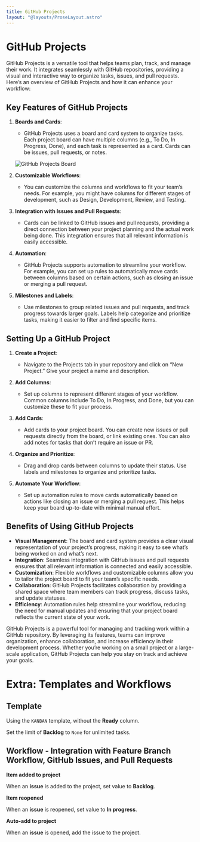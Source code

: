 ```yaml
---
title: GitHub Projects
layout: "@layouts/ProseLayout.astro"
---
```


# GitHub Projects

GitHub Projects is a versatile tool that helps teams plan, track, and manage their work. It integrates seamlessly with GitHub repositories, providing a visual and interactive way to organize tasks, issues, and pull requests. Here’s an overview of GitHub Projects and how it can enhance your workflow:

## Key Features of GitHub Projects

1. **Boards and Cards**:
   - GitHub Projects uses a board and card system to organize tasks. Each project board can have multiple columns (e.g., To Do, In Progress, Done), and each task is represented as a card. Cards can be issues, pull requests, or notes.

   ![GitHub Projects Board](https://docs.github.com/assets/images/help/projects/project-board.png)

2. **Customizable Workflows**:
   - You can customize the columns and workflows to fit your team’s needs. For example, you might have columns for different stages of development, such as Design, Development, Review, and Testing.

3. **Integration with Issues and Pull Requests**:
   - Cards can be linked to GitHub issues and pull requests, providing a direct connection between your project planning and the actual work being done. This integration ensures that all relevant information is easily accessible.

4. **Automation**:
   - GitHub Projects supports automation to streamline your workflow. For example, you can set up rules to automatically move cards between columns based on certain actions, such as closing an issue or merging a pull request.

5. **Milestones and Labels**:
   - Use milestones to group related issues and pull requests, and track progress towards larger goals. Labels help categorize and prioritize tasks, making it easier to filter and find specific items.

## Setting Up a GitHub Project

1. **Create a Project**:
   - Navigate to the Projects tab in your repository and click on “New Project.” Give your project a name and description.

2. **Add Columns**:
   - Set up columns to represent different stages of your workflow. Common columns include To Do, In Progress, and Done, but you can customize these to fit your process.

3. **Add Cards**:
   - Add cards to your project board. You can create new issues or pull requests directly from the board, or link existing ones. You can also add notes for tasks that don’t require an issue or PR.

4. **Organize and Prioritize**:
   - Drag and drop cards between columns to update their status. Use labels and milestones to organize and prioritize tasks.

5. **Automate Your Workflow**:
   - Set up automation rules to move cards automatically based on actions like closing an issue or merging a pull request. This helps keep your board up-to-date with minimal manual effort.

## Benefits of Using GitHub Projects

- **Visual Management**: The board and card system provides a clear visual representation of your project’s progress, making it easy to see what’s being worked on and what’s next.
- **Integration**: Seamless integration with GitHub issues and pull requests ensures that all relevant information is connected and easily accessible.
- **Customization**: Flexible workflows and customizable columns allow you to tailor the project board to fit your team’s specific needs.
- **Collaboration**: GitHub Projects facilitates collaboration by providing a shared space where team members can track progress, discuss tasks, and update statuses.
- **Efficiency**: Automation rules help streamline your workflow, reducing the need for manual updates and ensuring that your project board reflects the current state of your work.

GitHub Projects is a powerful tool for managing and tracking work within a GitHub repository. By leveraging its features, teams can improve organization, enhance collaboration, and increase efficiency in their development process. Whether you’re working on a small project or a large-scale application, GitHub Projects can help you stay on track and achieve your goals.

# Extra: Templates and Workflows

## Template

Using the `KANBAN` template, without the **Ready** column.

Set the limit of **Backlog** to `None` for unlimited tasks.

## Workflow - Integration with Feature Branch Workflow, GitHub Issues, and Pull Requests

**Item added to project**

When an **issue** is added to the project, set value to **Backlog**.

**Item reopened**

When an **issue** is reopened, set value to **In progress**.

**Auto-add to project**

When an **issue** is opened, add the issue to the project.